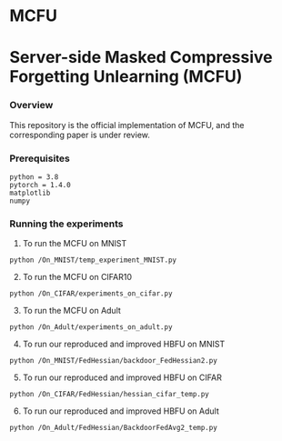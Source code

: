 # MCFU

# Server-side Masked Compressive Forgetting Unlearning (MCFU)  

### Overview
This repository is the official implementation of MCFU, and the corresponding paper is under review.


### Prerequisites

```
python = 3.8
pytorch = 1.4.0
matplotlib
numpy
```

### Running the experiments

1. To run the MCFU on MNIST
```
python /On_MNIST/temp_experiment_MNIST.py
```

2. To run the MCFU on CIFAR10
```
python /On_CIFAR/experiments_on_cifar.py
```

3. To run the MCFU on Adult
```
python /On_Adult/experiments_on_adult.py
```

4. To run our reproduced and improved HBFU on MNIST
```
python /On_MNIST/FedHessian/backdoor_FedHessian2.py
```

5. To run our reproduced and improved HBFU on CIFAR
```
python /On_CIFAR/FedHessian/hessian_cifar_temp.py
```

6. To run our reproduced and improved HBFU on Adult
```
python /On_Adult/FedHessian/BackdoorFedAvg2_temp.py
```